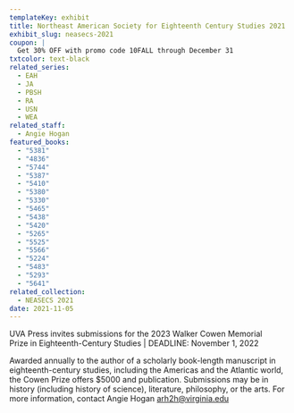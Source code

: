 ```yaml
---
templateKey: exhibit
title: Northeast American Society for Eighteenth Century Studies 2021
exhibit_slug: neasecs-2021
coupon: |
  Get 30% OFF with promo code 10FALL through December 31
txtcolor: text-black
related_series:
  - EAH
  - JA
  - PBSH
  - RA
  - USN
  - WEA
related_staff:
  - Angie Hogan
featured_books:
  - "5381"
  - "4836"
  - "5744"
  - "5387"
  - "5410"
  - "5380"
  - "5330"
  - "5465"
  - "5438"
  - "5420"
  - "5265"
  - "5525"
  - "5566"
  - "5224"
  - "5483"
  - "5293"
  - "5641"
related_collection:
  - NEASECS 2021
date: 2021-11-05
---
```

UVA Press invites submissions for the 2023 Walker Cowen Memorial Prize in Eighteenth-Century Studies | DEADLINE: November 1, 2022

Awarded annually to the author of a scholarly book-length manuscript in eighteenth-century studies, including the Americas and the Atlantic world, the Cowen Prize offers $5000 and publication. Submissions may be in history (including history of science), literature, philosophy, or the arts. For more information, contact Angie Hogan [arh2h@virginia.edu](mailto:arh2h@virginia.edu)